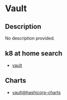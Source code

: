 # Vault

## Description

No description provided.

## k8 at home search

- [vault](https://nanne.dev/k8s-at-home-search/#/vault)

## Charts

- [vault@hashicorp-charts](https://helm.releases.hashicorp.com/)
